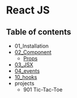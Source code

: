 # React JS

## Table of contents

- 01_Installation
- [02_Component](./Docs/02_Components.md)
  - [Props](./Docs/02_Components.md#props-properties)
- [03_JSX](./Docs/03_jsx.md)
- [04_events](./Docs/04_events.md)
- [10_hooks](./Docs/10_hooks.md)
- projects
  - 901 Tic-Tac-Toe